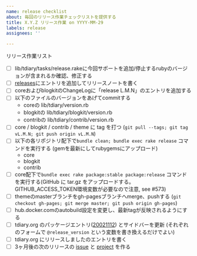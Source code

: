 ```yaml
---
name: release checklist
about: 毎回のリリース作業チェックリストを提供する
title: X.Y.Z リリース作業 on YYYY-MM-29
labels: release
assignees: ''

---
```


リリース作業リスト
- [ ] lib/tdiary/tasks/release.rakeに今回サポートを追加/停止するrubyのバージョンが含まれるか確認、修正する
- [ ] [releases](https://github.com/tdiary/tdiary-core/releases)にエントリを追加してリリースノートを書く
- [ ] coreおよびblogkitのChangeLogに「release L.M.N」のエントリを追加する
- [ ] 以下のファイルのバージョンをあげてcommitする
  - coreの lib/tdiary/version.rb
  - blogkitの lib/tdiary/blogkit/version.rb
  - contribの lib/tdiary/contrib/version.rb
- [ ] core / blogkit / contrib / theme に tag を打つ (`git pull --tags; git tag vL.M.N; git push origin vL.M.N`)
- [ ] 以下の各リポジトリ配下で`bundle clean; bundle exec rake release` コマンドを実行する (gemを最新にしてrubygemsにアップロード)
  - core
  - blogkit
  - contrib
- [ ] core配下で`bundle exec rake package:stable package:release` コマンドを実行する(GitHub に tar.gz をアップロードする。GITHUB_ACCESS_TOKEN環境変数が必要なので注意, see #573)
- [ ] themeのmasterブランチをgh-pagesブランチへmerge、pushする (`git checkout gh-pages; git merge master; git push origin gh-pages`)
- [ ] hub.docker.comのautobuild設定を変更し、最新tagが反映されるようにする
- [ ] tdiary.org のパッケージエントリ([20021112](http://www.tdiary.org/20021112.html)) とサイドバーを更新 (それぞれのフォームで `@release_version` という変数を書き換えるだけでよい)
- [ ] tdiary.org にリリースしましたのエントリを書く
- [ ] 3ヶ月後の次のリリースの [issue](https://github.com/tdiary/tdiary-core/issues/new) と [project](https://github.com/orgs/tdiary/projects/new) を作る
